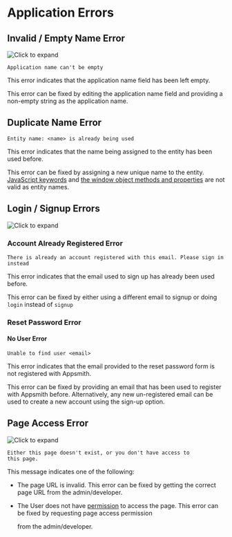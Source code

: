 # Application Errors

## Invalid / Empty Name Error

![Click to expand](../.gitbook/assets/application-name-error.png)

```text
Application name can't be empty
```

This error indicates that the application name field has been left empty.

This error can be fixed by editing the application name field and providing a non-empty string as the application name.

## Duplicate Name Error

```text
Entity name: <name> is already being used
```

This error indicates that the name being assigned to the entity has been used before.

This error can be fixed by assigning a new unique name to the entity. [JavaScript keywords](https://www.w3schools.com/js/js_reserved.asp) and [the window object methods and properties](https://www.w3schools.com/jsref/obj_window.asp) are not valid as entity names.

## Login / Signup Errors

![Click to expand](../.gitbook/assets/signup-error.png)

### Account Already Registered Error

```text
There is already an account registered with this email. Please sign in instead
```

This error indicates that the email used to sign up has already been used before.

This error can be fixed by either using a different email to signup or doing `login` instead of `signup`

### Reset Password Error

#### No User Error

```text
Unable to find user <email>
```

This error indicates that the email provided to the reset password form is not registered with Appsmith.

This error can be fixed by providing an email that has been used to register with Appsmith before. Alternatively, any new un-registered email can be used to create a new account using the sign-up option.

## Page Access Error

![Click to expand](../.gitbook/assets/page-not-found-error.png)

```text
Either this page doesn't exist, or you don't have access to
this page.
```

This message indicates one of the following:

* The page URL is invalid. This error can be fixed by getting the correct page URL from the admin/developer.
* The User does not have [permission](https://docs.appsmith.com/core-concepts/access-control) to access the page. This error can be fixed by requesting page access permission

  from the admin/developer.

